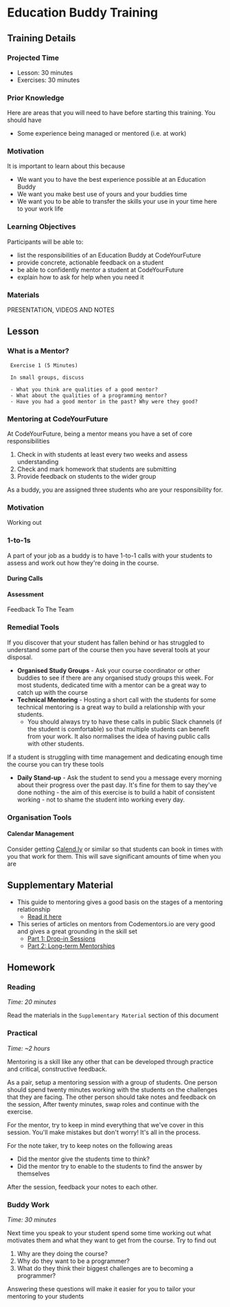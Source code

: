 # Education Buddy Training

## Training Details

### Projected Time

* Lesson: 30 minutes
* Exercises: 30 minutes

### Prior Knowledge

Here are areas that you will need to have before starting this training. You should have

* Some experience being managed or mentored \(i.e. at work\)

### Motivation

It is important to learn about this because

* We want you to have the best experience possible at an Education Buddy
* We want you make best use of yours and your buddies time
* We want you to be able to transfer the skills your use in your time here to your work life

### Learning Objectives

Participants will be able to:

* list the responsibilities of an Education Buddy at CodeYourFuture
* provide concrete, actionable feedback on a student
* be able to confidently mentor a student at CodeYourFuture
* explain how to ask for help when you need it

### Materials

PRESENTATION, VIDEOS AND NOTES

## Lesson

### What is a Mentor?

```text
 Exercise 1 (5 Minutes)
 ​
 In small groups, discuss 
 ​
 - What you think are qualities of a good mentor? 
 - What about the qualities of a programming mentor? 
 - Have you had a good mentor in the past? Why were they good?
```

### Mentoring at CodeYourFuture

At CodeYourFuture, being a mentor means you have a set of core responsibilities

1. Check in with students at least every two weeks and assess understanding
2. Check and mark homework that students are submitting
3. Provide feedback on students to the wider group

As a buddy, you are assigned three students who are your responsibility for.

### Motivation

Working out

### 1-to-1s

A part of your job as a buddy is to have 1-to-1 calls with your students to assess and work out how they're doing in the course. 

#### During Calls

#### Assessment



Feedback To The Team



### Remedial Tools

If you discover that your student has fallen behind or has struggled to understand some part of the course then you have several tools at your disposal.

* **Organised Study Groups** - Ask your course coordinator or other buddies to see if there are any organised study groups this week. For most students, dedicated time with a mentor can be a great way to catch up with the course
* **Technical Mentoring** - Hosting a short call with the students for some technical mentoring is a great way to build a relationship with your students. 
  * You should always try to have these calls in public Slack channels \(if the student is comfortable\) so that multiple students can benefit from your work. It also normalises the idea of having public calls with other students.

If a student is struggling with time management and dedicating enough time the course you can try these tools

* **Daily Stand-up** - Ask the student to send you a message every morning about their progress over the past day. It's fine for them to say they've done nothing - the aim of this exercise is to build a habit of consistent working - not to shame the student into working every day. 

### Organisation Tools

#### Calendar Management

Consider getting [Calend.ly](http://calend.ly) or similar so that students can book in times with you that work for them. This will save significant amounts of time when you are

## Supplementary Material

* This guide to mentoring gives a good basis on the stages of a mentoring relationship
  * [Read it here](https://www.rackham.umich.edu/downloads/more-mentoring-guide-for-mentors.pdf)
* This series of articles on mentors from Codementors.io are very good and gives a great grounding in the skill set
  * [Part 1: Drop-in Sessions](https://www.codementor.io/learn-programming/how-to-be-an-effective-coding-mentor-on-demand-sessions)
  * [Part 2: Long-term Mentorships](https://www.codementor.io/learn-programming/how-to-be-a-good-long-term-code-mentor)

## Homework

### Reading

_Time: 20 minutes_

Read the materials in the `Supplementary Material` section of this document

### Practical

_Time: ~2 hours_

Mentoring is a skill like any other that can be developed through practice and critical, constructive feedback.

As a pair, setup a mentoring session with a group of students. One person should spend twenty minutes working with the students on the challenges that they are facing. The other person should take notes and feedback on the session, After twenty minutes, swap roles and continue with the exercise.

For the mentor, try to keep in mind everything that we've cover in this session. You'll make mistakes but don't worry! It's all in the process.

For the note taker, try to keep notes on the following areas

* Did the mentor give the students time to think?
* Did the mentor try to enable to the students to find the answer by themselves

After the session, feedback your notes to each other.

### Buddy Work

_Time: 30 minutes_

Next time you speak to your student spend some time working out what motivates them and what they want to get from the course. Try to find out

1. Why are they doing the course?
2. Why do they want to be a programmer?
3. What do they think their biggest challenges are to becoming a programmer?

Answering these questions will make it easier for you to tailor your mentoring to your students

